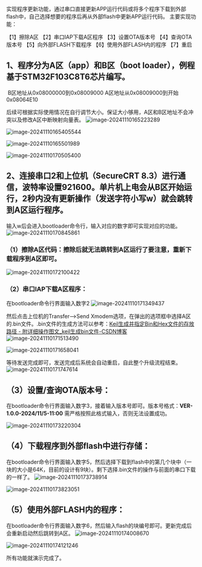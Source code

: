 实现程序更新功能，通过串口直接更新APP运行代码或将多个程序下载到外部flash中，自己选择想要的程序后再从外部flash中更新APP运行代码。
主要实现功能：

【1】擦除A区
【2】串口IAP下载A区程序
【3】设置OTA版本号
【4】查询OTA版本号
【5】向外部FLASH下载程序
【6】使用外部FLASH内的程序
【7】重启



## 1、程序分为A区（app）和B区（boot loader），例程基于STM32F103C8T6芯片编写。

​      B区地址从0x08000000到0x08009000
​      A区地址从0x08009000到开始0x08064E10

​     后续可根据实际使用情况在自行调节大小。保证大小够用，A区和B区地址不会冲突以及修改A区中断映射向量表。
![image-20241110165223289](https://github.com/code-machine1/PowerSupply/blob/master/imge/image-20241110165223289.png?raw=true)

![image-20241110165405544](https://github.com/code-machine1/PowerSupply/blob/master/imge/image-20241110165405544.png?raw=true)

![image-20241110165501989](https://github.com/code-machine1/PowerSupply/blob/master/imge/image-20241110165501989.png?raw=true)

![image-20241110170505400](https://github.com/code-machine1/PowerSupply/blob/master/imge/image-20241110170505400.png?raw=true)

## 2、连接串口2和上位机（SecureCRT 8.3）进行通信，波特率设置921600。单片机上电会从B区开始运行，2秒内没有更新操作（发送字符小写w）就会跳转到A区运行程序。

输入w后会进入bootloader命令行，输入对应的数字即可实现对应的功能。
![image-20241110170845861](https://github.com/code-machine1/PowerSupply/blob/master/imge/image-20241110170845861.png?raw=true)



### （1）擦除A区代码：擦除后就无法跳转到A区运行了要注意，重新下载程序到A区即可。

![image-20241110172100422](https://github.com/code-machine1/PowerSupply/blob/master/imge/image-20241110172100422.png?raw=true)

### （2）串口IAP下载A区程序：

在bootloader命令行界面输入数字2
![image-20241110171349437](https://github.com/code-machine1/PowerSupply/blob/master/imge/image-20241110171349437.png?raw=true)

然后点击上位机的Transfer-->Send Xmodem选项，在弹出的选项框中选择A区的.bin文件。.bin文件的生成方法可以参考：[Keil生成并指定Bin和Hex文件的存放路径 - 附详细操作图文_keil生成bin文件-CSDN博客](https://blog.csdn.net/lnfiniteloop/article/details/111036611)
![image-20241110171513490](https://github.com/code-machine1/PowerSupply/blob/master/imge/image-20241110171513490.png?raw=true)

![image-20241110171658041](https://github.com/code-machine1/PowerSupply/blob/master/imge/image-20241110171658041.png?raw=true)

等待发送完成即可，发送完成后系统会自动重启，自此整个升级流程结束。
![image-20241110171747614](https://github.com/code-machine1/PowerSupply/blob/master/imge/image-20241110171747614.png?raw=true)

## （3）设置/查询OTA版本号：

在bootloader命令行界面输入数字3，接着输入版本号即可。版本号格式：**VER-1.0.0-2024/11/5-11:00**  需严格按照此格式输入，否则无法设置成功。

![image-20241110173220304](https://github.com/code-machine1/PowerSupply/blob/master/imge/image-20241110173220304.png?raw=true)

## （4）下载程序到外部flash中进行存储：

在bootloader命令行界面输入数字5，然后选择下载到flash中的第几个块中（一块的大小是64K，目前的设计有9块）。剩下选择.bin文件的操作与前面的串口下载的一样了。
![image-20241110173738914](https://github.com/code-machine1/PowerSupply/blob/master/imge/image-20241110173738914.png?raw=true)

![image-20241110173823051](https://github.com/code-machine1/PowerSupply/blob/master/imge/image-20241110173823051.png?raw=true)

## （5）使用外部FLASH内的程序：

在bootloader命令行界面输入数字6，然后输入flash的块编号即可。更新完成后会重新启动然后跳转到A区。
![image-20241110174008670](https://github.com/code-machine1/PowerSupply/blob/master/imge/image-20241110174008670.png?raw=true)

![image-20241110174121246](https://github.com/code-machine1/PowerSupply/blob/master/imge/image-20241110174121246.png?raw=true)



所有功能就演示完成了。
















